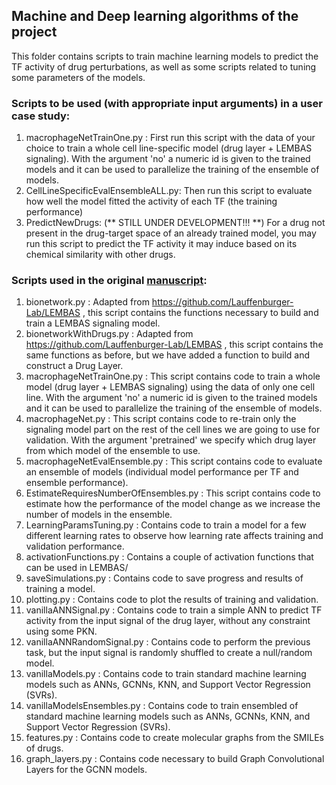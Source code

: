 ## Machine and Deep learning algorithms of the project
This folder contains scripts to train machine learning models to predict the TF activity of drug perturbations, as well as some scripts related to tuning some parameters of the models.

### Scripts to be used (**with appropriate input arguments**) in a user case study:
1. macrophageNetTrainOne.py : First run this script with the data of your choice to train a whole cell line-specific model (drug layer + LEMBAS signaling). With the argument 'no' a numeric id is given to the trained models and it can be used to parallelize the training of the ensemble of models.
2. CellLineSpecificEvalEnsembleALL.py: Then run this script to evaluate how well the model fitted the activity of each TF (the training performance) 
3. PredictNewDrugs: (** STILL UNDER DEVELOPMENT!!! **) For a drug not present in the drug-target space of an already trained model, you may run this script to predict the TF activity it may induce based on its chemical similarity with other drugs.

### Scripts used in the original [manuscript](https://doi.org/10.1016/j.isci.2024.109509):
1. bionetwork.py : Adapted from https://github.com/Lauffenburger-Lab/LEMBAS , this script contains the functions necessary to build and train a LEMBAS signaling model.
2. bionetworkWithDrugs.py : Adapted from https://github.com/Lauffenburger-Lab/LEMBAS , this script contains the same functions as before, but we have added a function to build and construct a Drug Layer.
3. macrophageNetTrainOne.py : This script contains code to train a whole model (drug layer + LEMBAS signaling) using the data of only one cell line. With the argument 'no' a numeric id is given to the trained models and it can be used to parallelize the training of the ensemble of models.
4. macrophageNet.py : This script contains code to re-train only the signaling model part on the rest of the cell lines we are going to use for validation. With the argument 'pretrained' we specify which drug layer from which model of the ensemble to use.
5. macrophageNetEvalEnsemble.py : This script contains code to evaluate an ensemble of models (individual model performance per TF and ensemble performance).
6. EstimateRequiresNumberOfEnsembles.py : This script contains code to estimate how the performance of the model change as we increase the number of models in the ensemble.
7. LearningParamsTuning.py : Contains code to train a model for a few different learning rates to observe how learning rate affects training and validation performance.
8. activationFunctions.py : Contains a couple of activation functions that can be used in LEMBAS/
9. saveSimulations.py : Contains code to save progress and results of training a model.
10. plotting.py : Contains code to plot the results of training and validation.
11. vanillaANNSignal.py : Contains code to train a simple ANN to predict TF activity from the input signal of the drug layer, without any constraint using some PKN. 
12. vanillaANNRandomSignal.py : Contains code to perform the previous task, but the input signal is randomly shuffled to create a null/random model.
13. vanillaModels.py : Contains code to train standard machine learning models such as ANNs, GCNNs, KNN, and Support Vector Regression (SVRs).
14. vanillaModelsEnsembles.py : Contains code to train ensembled of standard machine learning models such as ANNs, GCNNs, KNN, and Support Vector Regression (SVRs).
15. features.py : Contains code to create molecular graphs from the SMILEs of drugs.
16. graph_layers.py : Contains code necessary to build Graph Convolutional Layers for the GCNN models.
